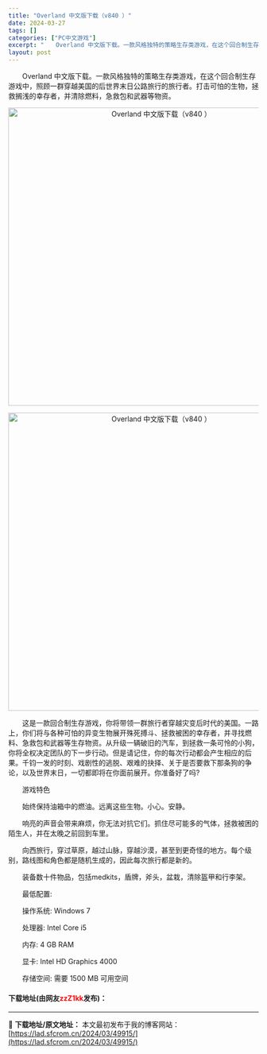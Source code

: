```yaml
---
title: "Overland 中文版下载（v840 ）"
date: 2024-03-27
tags: []
categories: ["PC中文游戏"]
excerpt: "　　Overland 中文版下载。一款风格独特的策略生存类游戏，在这个回合制生存游戏中，照顾一群穿越美国的后世界末日公路旅行的旅行者。打击可怕的生物，拯救搁浅的幸存者，并清除燃料，急救包和武器等物资。 　　这是一款回合制生存游戏，你将带领一群旅行者穿越灾变后时代的美国。一路上，你们将与各种可怕的异变&hellip;"
layout: post
---
```


 <p>　　Overland 中文版下载。一款风格独特的策略生存类游戏，在这个回合制生存游戏中，照顾一群穿越美国的后世界末日公路旅行的旅行者。打击可怕的生物，拯救搁浅的幸存者，并清除燃料，急救包和武器等物资。</p> <p align="center"><img align="" border="0" src="https://lad.sfcrom.cn/wp-content/uploads/2024/03/20240327_66037a43c7302.webp" width="600" alt="Overland 中文版下载（v840 ）" /></p> <p align="center"><img align="" border="0" src="https://lad.sfcrom.cn/wp-content/uploads/2024/03/20240327_66037a4434859.webp" width="600" alt="Overland 中文版下载（v840 ）" /></p> <p>　　这是一款回合制生存游戏，你将带领一群旅行者穿越灾变后时代的美国。一路上，你们将与各种可怕的异变生物展开殊死搏斗、拯救被困的幸存者，并寻找燃料、急救包和武器等生存物资。从升级一辆破旧的汽车，到拯救一条可怜的小狗，你将全权决定团队的下一步行动。但是请记住，你的每次行动都会产生相应的后果。千钧一发的时刻、戏剧性的逃脱、艰难的抉择、关于是否要救下那条狗的争论，以及世界末日，一切都即将在你面前展开。你准备好了吗?</p> <p>　　游戏特色</p> <p>　　始终保持油箱中的燃油。远离这些生物。小心。安静。</p> <p>　　响亮的声音会带来麻烦，你无法对抗它们。抓住尽可能多的气体，拯救被困的陌生人，并在太晚之前回到车里。</p> <p>　　向西旅行，穿过草原，越过山脉，穿越沙漠，甚至到更奇怪的地方。每个级别，路线图和角色都是随机生成的，因此每次旅行都是新的。</p> <p>　　装备数十件物品，包括medkits，盾牌，斧头，盆栽，清除盔甲和行李架。</p> <p>　　最低配置:</p> <p>　　操作系统: Windows 7</p> <p>　　处理器: Intel Core i5</p> <p>　　内存: 4 GB RAM</p> <p>　　显卡: Intel HD Graphics 4000</p> <p>　　存储空间: 需要 1500 MB 可用空间</p> <p><h4>下载地址(由网友<font color="red">zzZ1kk</font>发布)：</h4></p> 

---
📖 **下载地址/原文地址：** 本文最初发布于我的博客网站：[https://lad.sfcrom.cn/2024/03/49915/](https://lad.sfcrom.cn/2024/03/49915/)
